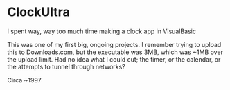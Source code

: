 # ClockUltra
I spent way, way too much time making a clock app in VisualBasic

This was one of my first big, ongoing projects. I remember trying to upload this to Downloads.com, but the executable was 3MB, which was ~1MB over the upload limit. Had no idea what I could cut; the timer, or the calendar, or the attempts to tunnel through networks?

Circa ~1997
